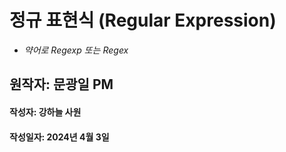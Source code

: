 # 정규 표현식 (Regular Expression) 
- *약어로 Regexp 또는 Regex*
## 원작자: 문광일 PM
#### 작성자: 강하늘 사원
#### 작성일자: 2024년 4월 3일 
